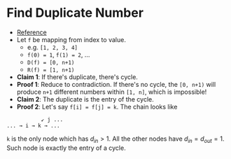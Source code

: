 # Find Duplicate Number

* [Reference](http://keithschwarz.com/interesting/code/?dir=find-duplicate)
* Let `f` be mapping from index to value.
  * e.g. `[1, 2, 3, 4]`
  * `f(0) = 1`, `f(1) = 2`, ...
  * `D(f) = [0, n+1)`
  * `R(f) = [1, n+1)`
* __Claim 1__: If there's duplicate, there's cycle.
* __Proof 1__: Reduce to contradiction. If there's no cycle, the `[0, n+1)`
  will produce `n+1` different numbers within `[1, n]`, which is impossible!
* __Claim 2__: The duplicate is the entry of the cycle.
* __Proof 2__: Let's say `f[i] = f[j] = k`. The chain looks like

```
           ↙ j ...
... → i → k → ...
```

`k` is the only node which has $d_{in}>1$. All the other nodes have $d_{in}=d_{out}=1$.
Such node is exactly the entry of a cycle.
